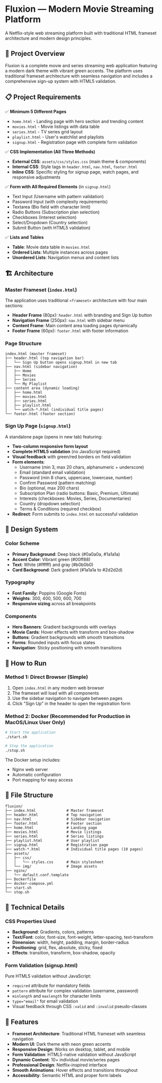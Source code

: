 # Fluxion — Modern Movie Streaming Platform

A Netflix-style web streaming platform built with traditional HTML frameset architecture and modern design principles.

## 🎯 Project Overview

Fluxion is a complete movie and series streaming web application featuring a modern dark theme with vibrant green accents. The platform uses traditional frameset architecture with seamless navigation and includes a comprehensive sign-up system with HTML5 validation.

## 📋 Project Requirements

✅ **Minimum 5 Different Pages**
- `home.html` - Landing page with hero section and trending content
- `movies.html` - Movie listings with data table
- `series.html` - TV series grid layout
- `playlist.html` - User's watchlist and playlists
- `signup.html` - Registration page with complete form validation

✅ **CSS Implementation (All Three Methods)**
- **External CSS**: `assets/css/styles.css` (main theme & components)
- **Internal CSS**: Style tags in `header.html`, `nav.html`, `footer.html`
- **Inline CSS**: Specific styling for signup page, watch pages, and responsive adjustments

✅ **Form with All Required Elements** (in `signup.html`)
- Text Input (Username with pattern validation)
- Password Input (with complexity requirements)
- Textarea (Bio field with character limit)
- Radio Buttons (Subscription plan selection)
- Checkboxes (Interest selection)
- Select/Dropdown (Country selection)
- Submit Button (with HTML5 validation)

✅ **Lists and Tables**
- **Table**: Movie data table in `movies.html`
- **Ordered Lists**: Multiple instances across pages
- **Unordered Lists**: Navigation menus and content lists

## 🏗️ Architecture

### Master Frameset (`index.html`)
The application uses traditional `<frameset>` architecture with four main sections:
- **Header Frame** (80px): `header.html` with branding and Sign Up button
- **Navigation Frame** (250px): `nav.html` with sidebar menu
- **Content Frame**: Main content area loading pages dynamically
- **Footer Frame** (60px): `footer.html` with footer information

### Page Structure

```
index.html (master frameset)
├── header.html (top navigation bar)
│   └── Sign Up button opens signup.html in new tab
├── nav.html (sidebar navigation)
│   ├── Home
│   ├── Movies
│   ├── Series
│   └── My Playlist
├── content area (dynamic loading)
│   ├── home.html
│   ├── movies.html
│   ├── series.html
│   ├── playlist.html
│   └── watch-*.html (individual title pages)
└── footer.html (footer section)
```

### Sign Up Page (`signup.html`)
A standalone page (opens in new tab) featuring:
- **Two-column responsive form layout**
- **Complete HTML5 validation** (no JavaScript required)
- **Visual feedback** with green/red borders on field validation
- **Form elements**:
  - Username (min 3, max 20 chars, alphanumeric + underscore)
  - Email (standard email validation)
  - Password (min 8 chars, uppercase, lowercase, number)
  - Confirm Password (pattern matching)
  - Bio (optional, max 200 chars)
  - Subscription Plan (radio buttons: Basic, Premium, Ultimate)
  - Interests (checkboxes: Movies, Series, Documentaries)
  - Country (dropdown selection)
  - Terms & Conditions (required checkbox)
- **Redirect**: Form submits to `index.html` on successful validation

## 🎨 Design System

### Color Scheme
- **Primary Background**: Deep black (#0a0a0a, #1a1a1a)
- **Accent Color**: Vibrant green (#00ff88)
- **Text**: White (#ffffff) and gray (#b0b0b0)
- **Card Background**: Dark gradient (#1a1a1a to #2d2d2d)

### Typography
- **Font Family**: Poppins (Google Fonts)
- **Weights**: 300, 400, 500, 600, 700
- **Responsive sizing** across all breakpoints

### Components
- **Hero Banners**: Gradient backgrounds with overlays
- **Movie Cards**: Hover effects with transform and box-shadow
- **Buttons**: Gradient backgrounds with smooth transitions
- **Forms**: Rounded inputs with focus states
- **Navigation**: Sticky positioning with smooth transitions

## 🚀 How to Run

### Method 1: Direct Browser (Simple)
1. Open `index.html` in any modern web browser
2. The frameset will load with all components
3. Use the sidebar navigation to navigate between pages
4. Click "Sign Up" in the header to open the registration form

### Method 2: Docker (Recommended for Production in MacOS/Linux User Only)
```bash
# Start the application
./start.sh

# Stop the application
./stop.sh
```

The Docker setup includes:
- Nginx web server
- Automatic configuration
- Port mapping for easy access

## 📁 File Structure

```
fluxion/
├── index.html              # Master frameset
├── header.html             # Top navigation
├── nav.html                # Sidebar navigation
├── footer.html             # Footer section
├── home.html               # Landing page
├── movies.html             # Movie listings
├── series.html             # Series listings
├── playlist.html           # User playlist
├── signup.html             # Registration page
├── watch-*.html            # Individual title pages (10 pages)
├── assets/
│   ├── css/
│   │   └── styles.css      # Main stylesheet
│   └── img/                # Image assets
├── nginx/
│   └── default.conf.template
├── Dockerfile
├── docker-compose.yml
├── start.sh
└── stop.sh
```

## 🔧 Technical Details

### CSS Properties Used
- **Background**: Gradients, colors, patterns
- **Text/Font**: color, font-size, font-weight, letter-spacing, text-transform
- **Dimension**: width, height, padding, margin, border-radius
- **Positioning**: grid, flex, absolute, sticky, fixed
- **Effects**: transition, transform, box-shadow, opacity

### Form Validation (signup.html)
Pure HTML5 validation without JavaScript:
- `required` attribute for mandatory fields
- `pattern` attribute for complex validation (username, password)
- `minlength` and `maxlength` for character limits
- `type="email"` for email validation
- Visual feedback through CSS `:valid` and `:invalid` pseudo-classes

## 🌟 Features

- **Frameset Architecture**: Traditional HTML frameset with seamless navigation
- **Modern UI**: Dark theme with neon green accents
- **Responsive Design**: Works on desktop, tablet, and mobile
- **Form Validation**: HTML5-native validation without JavaScript
- **Dynamic Content**: 10+ individual movie/series pages
- **Professional Design**: Netflix-inspired interface
- **Smooth Animations**: Hover effects and transitions throughout
- **Accessibility**: Semantic HTML and proper form labels

